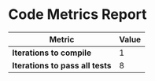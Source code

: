 # Code Metrics Report

| Metric                          | Value     |
|---------------------------------|-----------|
| **Iterations to  compile**      | 1         |
| **Iterations to pass all tests**| 8         |

